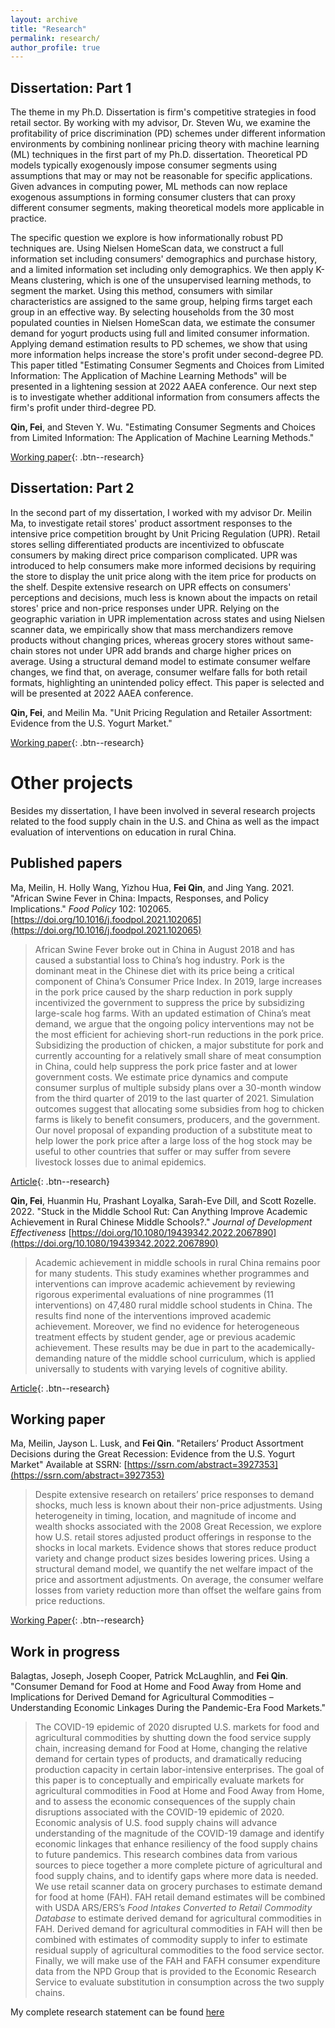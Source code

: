 ```yaml
---
layout: archive
title: "Research"
permalink: research/
author_profile: true
---
```


## Dissertation: Part 1

The theme in my Ph.D. Dissertation is firm's competitive strategies in food retail sector. By working with my advisor, Dr. Steven Wu, we examine the profitability of price discrimination (PD) schemes under different information environments by combining nonlinear pricing theory with machine learning (ML) techniques in the first part of my Ph.D. dissertation. Theoretical PD models typically exogenously impose consumer segments using assumptions that may or may not be reasonable for specific applications. Given advances in computing power, ML methods can now replace exogenous assumptions in forming consumer clusters that can proxy different consumer segments, making theoretical models more applicable in practice. 

The specific question we explore is how informationally robust PD techniques are. Using Nielsen HomeScan data, we construct a full information set including consumers' demographics and purchase history, and a limited information set including only demographics. We then apply K-Means clustering, which is one of the unsupervised learning methods, to segment the market. Using this method, consumers with similar characteristics are assigned to the same group, helping firms target each group in an effective way. By selecting households from the 30 most populated counties in Nielsen HomeScan data, we estimate the consumer demand for yogurt products using full and limited consumer information. Applying demand estimation results to PD schemes, we show that using more information helps increase the store's profit under second-degree PD. This paper titled "Estimating Consumer Segments and Choices from Limited Information: The Application of Machine Learning Methods" will be presented in a lightening session at 2022 AAEA conference. Our next step is to investigate whether additional information from consumers affects the firm's profit under third-degree PD.

**Qin, Fei**, and Steven Y. Wu. "Estimating Consumer Segments and Choices from Limited Information: The Application of Machine Learning Methods."

[Working paper](https://ssrn.com/abstract=4153003){: .btn--research}

## Dissertation: Part 2

In the second part of my dissertation, I worked with my advisor Dr. Meilin Ma, to investigate retail stores' product assortment responses to the intensive price competition brought by Unit Pricing Regulation (UPR). Retail stores selling differentiated products are incentivized to obfuscate consumers by making direct price comparison complicated. UPR was introduced to help consumers make more informed decisions by requiring the store to display the unit price along with the item price for products on the shelf. Despite extensive research on UPR effects on consumers' perceptions and decisions, much less is known about the impacts on retail stores' price and non-price responses under UPR. Relying on the geographic variation in UPR implementation across states and using Nielsen scanner data, we empirically show that mass merchandizers remove products without changing prices, whereas grocery stores without same-chain stores not under UPR add brands and charge higher prices on average. Using a structural demand model to estimate consumer welfare changes, we find that, on average, consumer welfare falls for both retail formats, highlighting an unintended policy effect. This paper is selected and will be presented at 2022 AAEA conference.

**Qin, Fei**, and Meilin Ma. "Unit Pricing Regulation and Retailer Assortment: Evidence from the U.S. Yogurt Market."

[Working paper](http://dx.doi.org/10.2139/ssrn.4153006){: .btn--research}

# Other projects

Besides my dissertation, I have been involved in several research projects related to the food supply chain in the U.S. and China as well as the impact evaluation of interventions on education in rural China.

## Published papers

Ma, Meilin, H. Holly Wang, Yizhou Hua, **Fei Qin**, and Jing Yang. 2021. "African Swine Fever in China: Impacts, Responses, and Policy Implications." *Food Policy* 102: 102065. [https://doi.org/10.1016/j.foodpol.2021.102065](https://doi.org/10.1016/j.foodpol.2021.102065)

> African Swine Fever broke out in China in August 2018 and has caused a substantial loss to China’s hog industry. Pork is the dominant meat in the Chinese diet with its price being a critical component of China’s Consumer Price Index. In 2019, large increases in the pork price caused by the sharp reduction in pork supply incentivized the government to suppress the price by subsidizing large-scale hog farms. With an updated estimation of China’s meat demand, we argue that the ongoing policy interventions may not be the most efficient for achieving short-run reductions in the pork price. Subsidizing the production of chicken, a major substitute for pork and currently accounting for a relatively small share of meat consumption in China, could help suppress the pork price faster and at lower government costs. We estimate price dynamics and compute consumer surplus of multiple subsidy plans over a 30-month window from the third quarter of 2019 to the last quarter of 2021. Simulation outcomes suggest that allocating some subsidies from hog to chicken farms is likely to benefit consumers, producers, and the government. Our novel proposal of expanding production of a substitute meat to help lower the pork price after a large loss of the hog stock may be useful to other countries that suffer or may suffer from severe livestock losses due to animal epidemics.

[Article](https://doi.org/10.1016/j.foodpol.2021.102065){: .btn--research}

**Qin, Fei**, Huanmin Hu, Prashant Loyalka, Sarah-Eve Dill, and Scott Rozelle. 2022. "Stuck in the Middle School Rut: Can Anything Improve Academic Achievement in Rural Chinese Middle Schools?." *Journal of Development Effectiveness* [https://doi.org/10.1080/19439342.2022.2067890](https://doi.org/10.1080/19439342.2022.2067890)

> Academic achievement in middle schools in rural China remains poor for many students. This study examines whether programmes and interventions can improve academic achievement by reviewing rigorous experimental evaluations of nine programmes (11 interventions) on 47,480 rural middle school students in China. The results find none of the interventions improved academic achievement. Moreover, we find no evidence for heterogeneous treatment effects by student gender, age or previous academic achievement. These results may be due in part to the academically-demanding nature of the middle school curriculum, which is applied universally to students with varying levels of cognitive ability.

[Article](https://doi.org/10.1080/19439342.2022.2067890){: .btn--research}

## Working paper

Ma, Meilin, Jayson L. Lusk, and **Fei Qin**. "Retailers’ Product Assortment Decisions during the Great Recession: Evidence from the U.S. Yogurt Market" Available at SSRN: [https://ssrn.com/abstract=3927353](https://ssrn.com/abstract=3927353)

> Despite extensive research on retailers’ price responses to demand shocks, much less is known about their non-price adjustments. Using heterogeneity in timing, location, and magnitude of income and wealth shocks associated with the 2008 Great Recession, we explore how U.S. retail stores adjusted product offerings in response to the shocks in local markets. Evidence shows that stores reduce product variety and change product sizes besides lowering prices. Using a structural demand model, we quantify the net welfare impact of the price and assortment adjustments. On average, the consumer welfare losses from variety reduction more than offset the welfare gains from price reductions.

[Working Paper](https://ssrn.com/abstract=3927353){: .btn--research}

## Work in progress

Balagtas, Joseph, Joseph Cooper, Patrick McLaughlin, and **Fei Qin**. "Consumer Demand for Food at Home and Food Away from Home and Implications for Derived Demand for Agricultural Commodities – Understanding Economic Linkages During the Pandemic-Era Food Markets."

> The COVID-19 epidemic of 2020 disrupted U.S. markets for food and agricultural commodities by shutting down the food service supply chain, increasing demand for Food at Home, changing the relative demand for certain types of products, and dramatically reducing production capacity in certain labor-intensive enterprises. The goal of this paper is to conceptually and empirically evaluate markets for agricultural commodities in Food at Home and Food Away from Home, and to assess the economic consequences of the supply chain disruptions associated with the COVID-19 epidemic of 2020. Economic analysis of U.S. food supply chains will advance understanding of the magnitude of the COVID-19 damage and identify economic linkages that enhance resiliency of the food supply chains to future pandemics. This research combines data from various sources to piece together a more complete picture of agricultural and food supply chains, and to identify gaps where more data is needed. We use retail scanner data on grocery purchases to estimate demand for food at home (FAH). FAH retail demand estimates will be combined with USDA ARS/ERS’s *Food Intakes Converted to Retail Commodity Database* to estimate derived demand for agricultural commodities in FAH. Derived demand for agricultural commodities in FAH will then be combined with estimates of commodity supply to infer to estimate residual supply of agricultural commodities to the food service sector. Finally, we will make use of the FAH and FAFH consumer expenditure data from the NPD Group that is provided to the Economic Research Service to evaluate substitution in consumption across the two supply chains.

My complete research statement can be found [here](https://drive.google.com/file/d/13Sa3BDaFjL-im78R73l1FxY7aqNxAX2B/view?usp=sharing)
